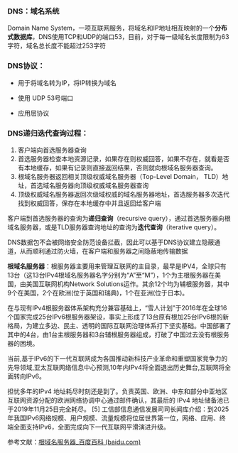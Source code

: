 ### DNS：域名系统

Domain Name System，一项互联网服务，将域名和IP地址相互映射的一个**分布式数据库**，DNS使用TCP和UDP的端口53，目前，对于每一级域名长度限制为63字符，域名总长度不能超过253字符

### DNS协议：

- 用于将域名转为IP，将IP转换为域名

- 使用 UDP 53号端口
- 应用层协议

### DNS递归迭代查询过程：

1. 客户端向首选服务器查询
2. 首选服务器检查本地资源记录，如果存在则权威回答，如果不存在，就看是否有本地缓存，如果有记录则直接返回结果，否则就向根域名服务器查询。
3. 根域名服务器返回相关顶级权威域名服务器（Top-Level Domain， TLD）地址，首选域名服务器向顶级权威域名服务器查询
4. 顶级权威域名服务器返回次级域权威的域名服务器地址，首选服务器多次迭代找到权威回答，保存在本地缓存中并且返回给客户端

客户端到首选服务器的查询为**递归查询**（recursive query），通过首选服务器向根域名服务器，或是TLD服务器查询地址的查询为**迭代查询**（iterative query）。

DNS数据包不会被网络安全防范设备拦截，因此可以基于DNS协议建立隐蔽通道，从而顺利通过防火墙，在客户端和服务器之间隐蔽地传输数据



**根域名服务器**：根服务器主要用来管理互联网的主目录，最早是IPV4，全球只有13台（这13台IPv4根域名服务器名字分别为“A”至“M”），1个为主根服务器在美国，由美国互联网机构Network Solutions运作。其余12个均为辅根服务器，其中9个在美国，2个在欧洲(位于英国和瑞典)，1个在亚洲(位于日本)。

在与现有IPv4根服务器体系架构充分兼容基础上，“雪人计划”于2016年在全球16个国家完成25台IPv6根服务器架设，事实上形成了13台原有根加25台IPv6根的新格局，为建立多边、民主、透明的国际互联网治理体系打下坚实基础。中国部署了其中的4台，由1台主根服务器和3台辅根服务器组成，打破了中国过去没有根服务器的困境。 

当前,基于IPv6的下一代互联网成为各国推动新科技产业革命和重塑国家竞争力的先导领域,亚太互联网络信息中心预测,10年内IPv4将全面退出历史舞台,互联网将全面转向IPv6。

担忧多年的IPv4 地址耗尽时刻还是到了。负责英国、欧洲、中东和部分中亚地区互联网资源分配的欧洲网络协调中心通过邮件确认，其最后的 IPv4 地址储备池已于2019年11月25日完全耗尽。 [5] 工信部信息通信发展司司长闻库介绍：到2025年我国IPv6网络规模、用户规模、流量规模将位居世界第一位，网络、应用、终端全面支持IPv6，全面完成向下一代互联网平滑演进升级。

参考文献：[根域名服务器_百度百科 (baidu.com)](https://baike.baidu.com/item/根域名服务器/5907519)


